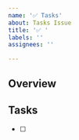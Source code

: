 ```yaml
---
name: '✅ Tasks'
about: Tasks Issue
title: '✅ '
labels: ''
assignees: ''

---
```


## Overview



## Tasks

- [ ] 
